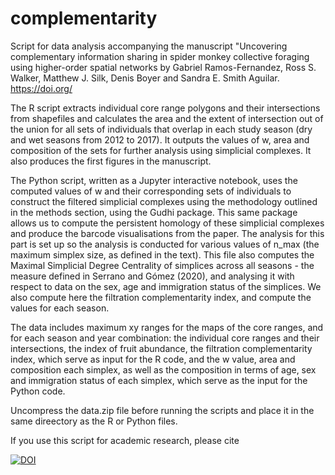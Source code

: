 # complementarity
Script for data analysis accompanying the manuscript "Uncovering complementary information sharing in spider monkey collective foraging using higher-order spatial networks by Gabriel Ramos-Fernandez, Ross S. Walker, Matthew J. Silk, Denis Boyer and Sandra E. Smith Aguilar. https://doi.org/

The R script extracts individual core range polygons and their intersections from shapefiles and calculates the area and the extent of intersection out of the union for all sets of individuals that overlap in each study season (dry and wet seasons from 2012 to 2017). It outputs the values of w, area and composition of the sets for further analysis using simplicial complexes. It also produces the first figures in the manuscript.

The Python script, written as a Jupyter interactive notebook, uses the computed values of w and their corresponding sets of individuals to construct the filtered simplicial complexes using the methodology outlined in the methods section, using the Gudhi package. This same package allows us to compute the persistent homology of these simplicial complexes and produce the barcode visualisations from the paper. The analysis for this part is set up so the analysis is conducted for various values of n_max (the maximum simplex size, as defined in the text). This file also computes the Maximal Simplicial Degree Centrality of simplices across all seasons - the measure defined in Serrano and Gómez (2020), and analysing it with respect to data on the sex, age and immigration status of the simplices. We also compute here the filtration complementarity index, and compute the values for each season.

The data includes maximum xy ranges for the maps of the core ranges, and for each season and year combination: the individual core ranges and their intersections, the index of fruit abundance, the filtration complementarity index, which serve as input for the R code, and the w value, area and composition each simplex, as well as the composition in terms of age, sex and immigration status of each simplex, which serve as the input for the Python code. 

Uncompress the data.zip file before running the scripts and place it in the same direectory as the R or Python files.

If you use this script for academic research, please cite 

[![DOI](https://zenodo.org/badge/DOI/10.5281/zenodo.15292113.svg)](https://doi.org/10.5281/zenodo.15292113)
